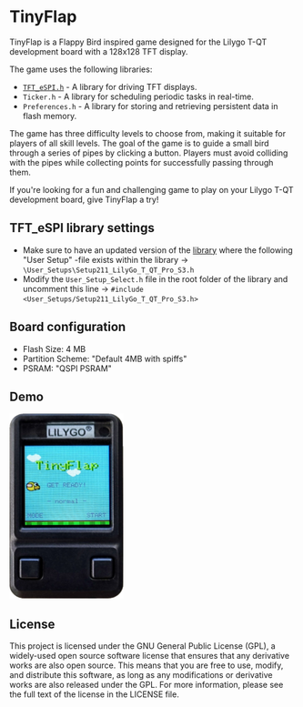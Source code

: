 # TinyFlap

TinyFlap is a Flappy Bird inspired game designed for the Lilygo T-QT development board with a 128x128 TFT display. 

The game uses the following libraries:

- [`TFT_eSPI.h`](https://github.com/Bodmer/TFT_eSPI) - A library for driving TFT displays.
- `Ticker.h` - A library for scheduling periodic tasks in real-time.
- `Preferences.h` - A library for storing and retrieving persistent data in flash memory.

The game has three difficulty levels to choose from, making it suitable for players of all skill levels. The goal of the game is to guide a small bird through a series of pipes by clicking a button. Players must avoid colliding with the pipes while collecting points for successfully passing through them.

If you're looking for a fun and challenging game to play on your Lilygo T-QT development board, give TinyFlap a try!

## TFT_eSPI library settings

- Make sure to have an updated version of the [library](https://github.com/Bodmer/TFT_eSPI) where the following "User Setup" -file exists within the library -> `\User_Setups\Setup211_LilyGo_T_QT_Pro_S3.h`
- Modify the `User_Setup_Select.h` file in the root folder of the library and uncomment this line -> `#include <User_Setups/Setup211_LilyGo_T_QT_Pro_S3.h>`

## Board configuration

- Flash Size: 4 MB
- Partition Scheme: "Default 4MB with spiffs"
- PSRAM: "QSPI PSRAM"

## Demo

![demo](https://github.com/soelvberg/TinyFlap/blob/main/demo.png)

## License

This project is licensed under the GNU General Public License (GPL), a widely-used open source software license that ensures that any derivative works are also open source. This means that you are free to use, modify, and distribute this software, as long as any modifications or derivative works are also released under the GPL. For more information, please see the full text of the license in the LICENSE file.
